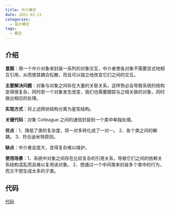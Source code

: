 ```yaml
---
title: 中介模式
date: 2021-01-13
categories:
  - 设计模式
tags:
  - 概念
---
```


## 介绍

**意图**：用一个中介对象来封装一系列的对象交互，中介者使各对象不需要显式地相互引用，从而使其耦合松散，而且可以独立地改变它们之间的交互。

**主要解决问题**：对象与对象之间存在大量的关联关系，这样势必会导致系统的结构变得很复杂，同时若一个对象发生改变，我们也需要跟踪与之相关联的对象，同时做出相应的处理。

**实现方式**：将上述网状结构分离为星型结构。

**关键代码**：对象 Colleague 之间的通信封装到一个类中单独处理。

**优点**：1、降低了类的复杂度，将一对多转化成了一对一。 2、各个类之间的解耦。 3、符合迪米特原则。

**缺点**：中介者会庞大，变得复杂难以维护。

**使用场景**：1、系统中对象之间存在比较复杂的引用关系，导致它们之间的依赖关系结构混乱而且难以复用该对象。 2、想通过一个中间类来封装多个类中的行为，而又不想生成太多的子类。

## 代码

[代码](https://github.com/syfxlin/code/blob/master/design-pattern-java/src/main/java/me/ixk/design_pattern/mediator)
